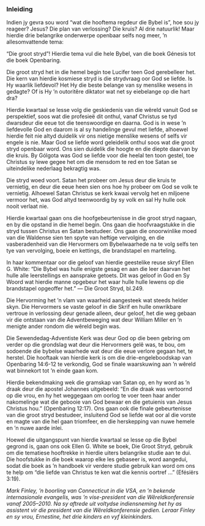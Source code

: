 ### Inleiding

Indien jy gevra sou word “wat die hooftema regdeur die Bybel is”, hoe sou jy reageer? Jesus? Die plan van verlossing? Die kruis? Al drie natuurlik! Maar hierdie drie belangrike onderwerpe openbaar selfs nog meer, ’n allesomvattende tema:

“Die groot stryd”! Hierdie tema vul die hele Bybel, van die boek Génesis tot die boek Openbaring.

Die groot stryd het in die hemel begin toe Lucifer teen God gerebelleer het. Die kern van hierdie kosmiese stryd is die strydvraag oor God se liefde. Is Hy waarlik liefdevol? Het Hy die beste belange van sy menslike wesens in gedagte? Of is Hy ’n outoritêre diktator wat net sy eiebelange op die hart dra?

Hierdie kwartaal se lesse volg die geskiedenis van die wêreld vanuit God se perspektief, soos wat die profesieë dit onthul, vanaf Christus se tyd dwarsdeur die eeue tot die teenswoordige en daarna. God is in wese ’n liefdevolle God en daarom is al sy handelinge gevul met liefde, alhoewel hierdie feit nie altyd duidelik vir ons nietige menslike wesens of selfs vir engele is nie. Maar God se liefde word geleidelik onthul soos wat die groot stryd openbaar word. Ons sien duidelik die hoogte en die diepte daarvan by die kruis. By Gólgota was God se liefde voor die heelal ten toon gestel, toe Christus sy lewe gegee het om die mensdom te red en toe Satan se uiteindelike nederlaag bekragtig was.

Die stryd woed voort. Satan het probeer om Jesus deur die kruis te vernietig, en deur die eeue heen sien ons hoe hy probeer om God se volk te vernietig. Alhoewel Satan Christus se kerk kwaai vervolg het en miljoene vermoor het, was God altyd teenwoordig by sy volk en sal Hy hulle ook nooit verlaat nie.

Hierdie kwartaal gaan ons die hoofgebeurtenisse in die groot stryd nagaan, en by die opstand in die hemel begin. Ons gaan die hoofvraagstukke in die stryd tussen Christus en Satan bestudeer. Ons gaan die onoorwinlike moed van die Waldense sien ten spyte van heftige vervolging, en die vasberadenheid van die Hervormers om Bybelwaarhede na te volg selfs ten tye van vervolging, boeie en kettings, die brandstapel en marteling.

In haar kommentaar oor die geloof van hierdie geestelike reuse skryf Ellen G. White: “Die Bybel was hulle enigste gesag en aan die leer daarvan het hulle alle leerstellings en aansprake getoets. Dit was geloof in God en Sy Woord wat hierdie manne opgebeur het waar hulle hulle lewens op die brandstapel opgeoffer het.” — Die Groot Stryd, bl.249.

Die Hervorming het ’n vlam van waarheid aangesteek wat steeds helder skyn. Die Hervormers se vaste geloof in die Skrif en hulle onwrikbare vertroue in verlossing deur genade alleen, deur geloof, het die weg gebaan vir die ontstaan van die Adventbeweging wat deur William Miller en ’n menigte ander rondom die wêreld begin was.

Die Sewendedag-Adventiste Kerk was deur God op die been gebring om verder op die grondslag wat deur die Hervormers gelê was, te bou, om sodoende die bybelse waarhede wat deur die eeue verlore gegaan het, te herstel. Die hooftaak van hierdie kerk is om die drie-engeleboodskap van Openbaring 14:6-12 te verkondig, God se finale waarskuwing aan ’n wêreld wat binnekort tot ’n einde gaan kom.

Hierdie bekendmaking wek die gramskap van Satan op, en hy word as ’n draak deur die apostel Johannes uitgebeeld: “En die draak was vertoornd op die vrou, en hy het weggegaan om oorlog te voer teen haar ander nakomelinge wat die gebooie van God bewaar en die getuienis van Jesus Christus hou.” (Openbaring 12:17). Ons gaan ook die finale gebeurtenisse van die groot stryd bestudeer, insluitend God se liefde wat oor al die vorste en magte van die hel gaan triomfeer, en die herskepping van nuwe hemele en ’n nuwe aarde inlei.

Hoewel die uitgangspunt van hierdie kwartaal se lesse op die Bybel gegrond is, gaan ons ook Ellen G. White se boek, Die Groot Stryd, gebruik om die tematiese hooftrekke in hierdie uiters belangrike studie aan te dui. Die hoofstukke in die boek waarop elke les gebaseer is, word aangedui, sodat die boek as ’n handboek vir verdere studie gebruik kan word om ons te help om “die liefde van Christus te ken wat die kennis oortref ...” (Efésiërs 3:19).

_Mark Finley, ’n boorling van Connecticut in die VSA, en ’n bekende internasionale evangelis, was ’n vise-president van die Wêreldkonferensie vanaf 2005–2010. Na sy aftrede uit voltydse indiensneming het hy as assistent vir die president van die Wêreldkonferensie gedien. Leraar Finley en sy vrou, Ernestine, het drie kinders en vyf kleinkinders._